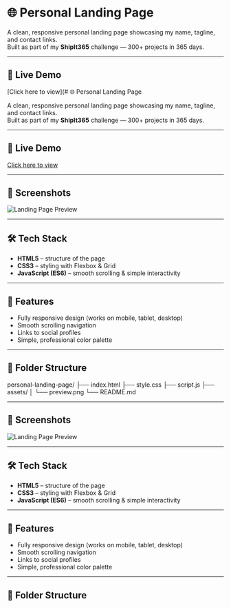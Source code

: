 # 🌐 Personal Landing Page

A clean, responsive personal landing page showcasing my name, tagline, and contact links.  
Built as part of my **ShipIt365** challenge — 300+ projects in 365 days.

---

## 🚀 Live Demo
[Click here to view](# 🌐 Personal Landing Page

A clean, responsive personal landing page showcasing my name, tagline, and contact links.  
Built as part of my **ShipIt365** challenge — 300+ projects in 365 days.

---

## 🚀 Live Demo
[Click here to view](https://yourusername.github.io/personal-landing-page/)

---

## 📸 Screenshots
![Landing Page Preview](assets/preview.png)

---

## 🛠 Tech Stack
- **HTML5** – structure of the page  
- **CSS3** – styling with Flexbox & Grid  
- **JavaScript (ES6)** – smooth scrolling & simple interactivity

---

## 📖 Features
- Fully responsive design (works on mobile, tablet, desktop)  
- Smooth scrolling navigation  
- Links to social profiles  
- Simple, professional color palette  

---

## 📂 Folder Structure

personal-landing-page/
├── index.html
├── style.css
├── script.js
├── assets/
│ └── preview.png
└── README.md

---

## 📸 Screenshots
![Landing Page Preview](assets/preview.png)

---

## 🛠 Tech Stack
- **HTML5** – structure of the page  
- **CSS3** – styling with Flexbox & Grid  
- **JavaScript (ES6)** – smooth scrolling & simple interactivity

---

## 📖 Features
- Fully responsive design (works on mobile, tablet, desktop)  
- Smooth scrolling navigation  
- Links to social profiles  
- Simple, professional color palette  

---

## 📂 Folder Structure
